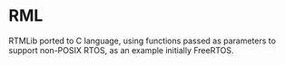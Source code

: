 # RML

RTMLib ported to C language, using functions passed as parameters to support non-POSIX RTOS, as an example initially FreeRTOS.
